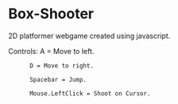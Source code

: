 # Box-Shooter
2D platformer webgame created using javascript.

Controls: A = Move to left.

          D = Move to right.
          
          Spacebar = Jump.
          
          Mouse.LeftClick = Shoot on Cursor.

